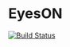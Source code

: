 # EyesON

[![Build Status](https://travis-ci.org/inerplat/EyesON.svg?branch=master)](https://travis-ci.org/inerplat/EyesON)
